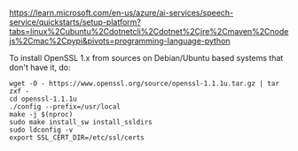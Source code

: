 https://learn.microsoft.com/en-us/azure/ai-services/speech-service/quickstarts/setup-platform?tabs=linux%2Cubuntu%2Cdotnetcli%2Cdotnet%2Cjre%2Cmaven%2Cnodejs%2Cmac%2Cpypi&pivots=programming-language-python


To install OpenSSL 1.x from sources on Debian/Ubuntu based systems that don't have it, do:

	wget -O - https://www.openssl.org/source/openssl-1.1.1u.tar.gz | tar zxf -
	cd openssl-1.1.1u
	./config --prefix=/usr/local
	make -j $(nproc)
	sudo make install_sw install_ssldirs
	sudo ldconfig -v
	export SSL_CERT_DIR=/etc/ssl/certs

